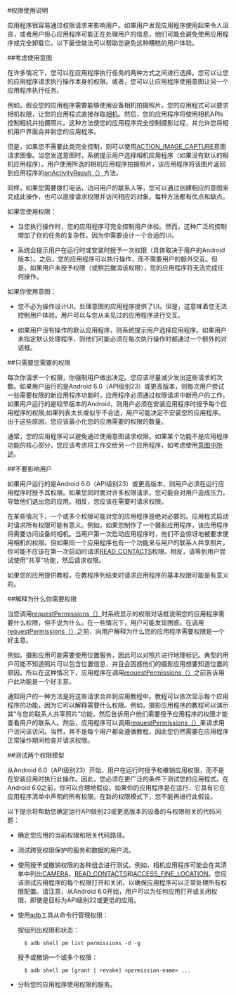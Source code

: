 
#权限使用说明

应用程序很容易通过权限请求来影响用户。如果用户发现应用程序使用起来令人沮丧，或者用户担心应用程序可能正在处理用户的信息，他们可能会避免使用应用程序或完全卸载它。以下最佳做法可以帮助您避免这种糟糕的用户体验。

##考虑使用意图

在许多情况下，您可以在应用程序执行任务的两种方式之间进行选择。您可以让您的应用程序请求执行操作本身的权限。或者，您可以让应用程序使用意图让另一个应用程序执行任务。

例如，假设您的应用程序需要能够使用设备相机拍摄照片。您的应用程式可以要求相机权限，让您的应用程式直接存取[相机](https://developer.android.com/reference/android/Manifest.permission.html#CAMERA)。然后，您的应用程序将使用相机APIs控制相机并拍摄照片。这种方法使您的应用程序完全控制摄影过程，并允许您将相机用户界面合并到您的应用程序。

但是，如果您不需要此类完全控制，则可以使用[ACTION_IMAGE_CAPTURE](https://developer.android.com/reference/android/provider/MediaStore.html#ACTION_IMAGE_CAPTURE)意图请求图像。当您发送意图时，系统提示用户选择相机应用程序（如果没有默认的相机应用程序）。用户使用所选的相机应用程序拍摄照片，该应用程序将该图片返回到应用程序的[onActivityResult（）](https://developer.android.com/reference/android/app/Activity.html#onActivityResult)方法。

同样，如果您需要拨打电话，访问用户的联系人等，您可以通过创建相应的意图来完成此操作，也可以直接请求权限并访问相应的对象。每种方法都有优点和缺点。

如果您使用权限：

- 当您执行操作时，您的应用程序可完全控制用户体验。然而，这种广泛的控制增加了你的任务的复杂性，因为你需要设计一个合适的UI。

- 系统会提示用户在运行时或安装时授予一次权限（具体取决于用户的Android版本）。之后，您的应用程序可以执行操作，而不需要用户的额外交互。但是，如果用户未授予权限（或稍后撤消该权限），您的应用程序将无法完成任何操作。

如果你使用意图：

- 您不必为操作设计UI。处理意图的应用程序提供了UI。但是，这意味着您无法控制用户体验。用户可以与您从未见过的应用程序进行交互。

- 如果用户没有操作的默认应用程序，则系统提示用户选择应用程序。如果用户未指定默认处理程序，则他们可能必须在每次执行操作时都通过一个额外的对话框。

##只需要您需要的权限

每次你请求一个权限，你强制用户做出决定。您应该尽量减少发出这些请求的次数。如果用户运行的是Android 6.0（API级别23）或更高版本，则每次用户尝试一些需要权限的新应用程序功能时，应用程序必须通过权限请求中断用户的工作。如果用户运行的是较早版本的Android，则用户必须在安装应用程序时授予每个应用程序的权限;如果列表太长或似乎不合适，用户可能决定不安装您的应用程序。出于这些原因，您应该最小化您的应用需要的权限的数量。

通常，您的应用程序可以避免通过使用意图请求权限。如果某个功能不是应用程序功能的核心部分，您应该考虑将工作交给另一个应用程序，如考虑使用[意图中所述](https://developer.android.com/training/permissions/usage-notes.html#perms-vs-intents)。

##不要影响用户

如果用户运行的是Android 6.0（API级别23）或更高版本，则用户必须在运行应用程序时授予其权限。如果您同时面对许多权限请求，您可能会对用户造成压力，导致他们退出您的应用。相反，您应该在需要时请求权限。

在某些情况下，一个或多个权限可能对您的应用程序是绝对必要的。应用程式启动时请求所有权限可能有意义。例如，如果您制作了一个摄影应用程序，该应用程序将需要访问设备的相机。当用户第一次启动应用程序时，他们不会惊讶地被要求使用相机的权限。但如果同一个应用程序也有一个功能来与用户的联系人共享照片，你可能不应该在第一次启动时请求[READ_CONTACTS](https://developer.android.com/reference/android/Manifest.permission.html#READ_CONTACTS)权限。相反，请等到用户尝试使用“共享”功能，然后请求权限。

如果您的应用提供教程，在教程序列结束时请求应用程序的基本权限可能是有意义的。

##解释为什么你需要权限

当您调用[requestPermissions（）](https://developer.android.com/reference/android/support/v4/app/ActivityCompat.html#requestPermissions)时系统显示的权限对话框说明您的应用程序需要什么权限，但不说为什么。在一些情况下，用户可能发现困惑。在调用[requestPermissions（）](https://developer.android.com/reference/android/support/v4/app/ActivityCompat.html#requestPermissions)之前，向用户解释为什么您的应用程序需要权限是一个好主意。

例如，摄影应用可能需要使用位置服务，因此可以对照片进行地理标记。典型的用户可能不知道照片可以包含位置信息，并且会困惑他们的摄影应用想要知道位置的原因。所以在这种情况下，应用程序在调用[requestPermissions（）](https://developer.android.com/reference/android/support/v4/app/ActivityCompat.html#requestPermissions)之前告诉用户此功能是一个好主意。

通知用户的一种方法是将这些请求合并到应用教程中。教程可以依次显示每个应用程序的功能，因为它可以解释需要什么权限。例如，摄影应用程序的教程可以演示其“与您的联系人共享照片”功能，然后告诉用户他们需要授予应用程序的权限才能查看用户的联系人。然后，应用程序可以调用[requestPermissions（）](https://developer.android.com/reference/android/support/v4/app/ActivityCompat.html#requestPermissions)来请求用户访问该访问。当然，并不是每个用户都会遵循教程，因此您仍然需要在应用程序正常操作期间检查并请求权限。

##测试两个权限模型

从Android 6.0（API级别23）开始，用户在运行时授予和撤销应用权限，而不是在安装应用时执行此操作。因此，您必须在更广泛的条件下测试您的应用程式。在Android 6.0之前，你可以合理地假设，如果你的应用程序是在运行，它具有它在应用程序清单中声明的所有权限。在新的权限模式下，您不能再进行此假设。

以下提示将帮助您确定运行API级别23或更高版本的设备的与权限相关的代码问题：


- 确定您应用的当前权限和相关代码路径。

- 测试跨受权限保护的服务和数据的用户流。

- 使用授予或撤销权限的各种组合进行测试。例如，相机应用程序可能会在其清单中列出[CAMERA](https://developer.android.com/reference/android/Manifest.permission.html#CAMERA)，[READ_CONTACTS](https://developer.android.com/reference/android/Manifest.permission.html#READ_CONTACTS)和[ACCESS_FINE_LOCATION](https://developer.android.com/reference/android/Manifest.permission.html#ACCESS_FINE_LOCATION)。您应该测试应用程序的每个权限打开和关闭，以确保应用程序可以正常处理所有权限配置。请注意，从Android 6.0开始，用户可以为任何应用打开或关闭权限，即使是目标为API级别22或更低的应用。

- 使用[adb](https://developer.android.com/studio/command-line/adb.html)工具从命令行管理权限：

	
	按组列出权限和状态：
	
		$ adb shell pm list permissions -d -g
	
	授予或撤销一个或多个权限：
	
		$ adb shell pm [grant | revoke] <permission-name> ...
	

- 分析您的应用程序使用权限的服务。
 

